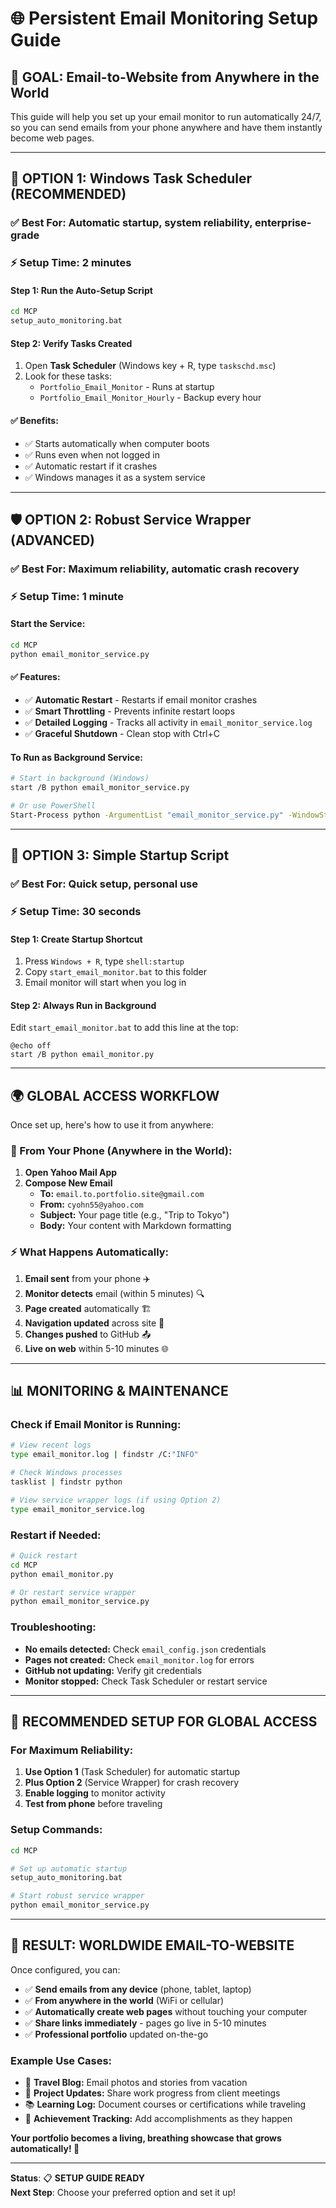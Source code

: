 # 🌐 Persistent Email Monitoring Setup Guide

## 🎯 **GOAL: Email-to-Website from Anywhere in the World**

This guide will help you set up your email monitor to run automatically 24/7, so you can send emails from your phone anywhere and have them instantly become web pages.

---

## 🔄 **OPTION 1: Windows Task Scheduler (RECOMMENDED)**

### **✅ Best For:** Automatic startup, system reliability, enterprise-grade
### **⚡ Setup Time:** 2 minutes

#### **Step 1: Run the Auto-Setup Script**
```bash
cd MCP
setup_auto_monitoring.bat
```

#### **Step 2: Verify Tasks Created**
1. Open **Task Scheduler** (Windows key + R, type `taskschd.msc`)
2. Look for these tasks:
   - `Portfolio_Email_Monitor` - Runs at startup
   - `Portfolio_Email_Monitor_Hourly` - Backup every hour

#### **✅ Benefits:**
- ✅ Starts automatically when computer boots
- ✅ Runs even when not logged in
- ✅ Automatic restart if it crashes
- ✅ Windows manages it as a system service

---

## 🛡️ **OPTION 2: Robust Service Wrapper (ADVANCED)**

### **✅ Best For:** Maximum reliability, automatic crash recovery
### **⚡ Setup Time:** 1 minute

#### **Start the Service:**
```bash
cd MCP
python email_monitor_service.py
```

#### **✅ Features:**
- ✅ **Automatic Restart** - Restarts if email monitor crashes
- ✅ **Smart Throttling** - Prevents infinite restart loops
- ✅ **Detailed Logging** - Tracks all activity in `email_monitor_service.log`
- ✅ **Graceful Shutdown** - Clean stop with Ctrl+C

#### **To Run as Background Service:**
```bash
# Start in background (Windows)
start /B python email_monitor_service.py

# Or use PowerShell
Start-Process python -ArgumentList "email_monitor_service.py" -WindowStyle Hidden
```

---

## 📱 **OPTION 3: Simple Startup Script**

### **✅ Best For:** Quick setup, personal use
### **⚡ Setup Time:** 30 seconds

#### **Step 1: Create Startup Shortcut**
1. Press `Windows + R`, type `shell:startup`
2. Copy `start_email_monitor.bat` to this folder
3. Email monitor will start when you log in

#### **Step 2: Always Run in Background**
Edit `start_email_monitor.bat` to add this line at the top:
```batch
@echo off
start /B python email_monitor.py
```

---

## 🌍 **GLOBAL ACCESS WORKFLOW**

Once set up, here's how to use it from anywhere:

### **📧 From Your Phone (Anywhere in the World):**
1. **Open Yahoo Mail App**
2. **Compose New Email**
   - **To:** `email.to.portfolio.site@gmail.com`
   - **From:** `cyohn55@yahoo.com`
   - **Subject:** Your page title (e.g., "Trip to Tokyo")
   - **Body:** Your content with Markdown formatting

### **⚡ What Happens Automatically:**
1. **Email sent** from your phone ✈️
2. **Monitor detects** email (within 5 minutes) 🔍
3. **Page created** automatically 🏗️
4. **Navigation updated** across site 🧭
5. **Changes pushed** to GitHub 📤
6. **Live on web** within 5-10 minutes 🌐

---

## 📊 **MONITORING & MAINTENANCE**

### **Check if Email Monitor is Running:**
```bash
# View recent logs
type email_monitor.log | findstr /C:"INFO"

# Check Windows processes
tasklist | findstr python

# View service wrapper logs (if using Option 2)
type email_monitor_service.log
```

### **Restart if Needed:**
```bash
# Quick restart
cd MCP
python email_monitor.py

# Or restart service wrapper
python email_monitor_service.py
```

### **Troubleshooting:**
- **No emails detected:** Check `email_config.json` credentials
- **Pages not created:** Check `email_monitor.log` for errors
- **GitHub not updating:** Verify git credentials
- **Monitor stopped:** Check Task Scheduler or restart service

---

## 🔧 **RECOMMENDED SETUP FOR GLOBAL ACCESS**

### **For Maximum Reliability:**
1. **Use Option 1** (Task Scheduler) for automatic startup
2. **Plus Option 2** (Service Wrapper) for crash recovery
3. **Enable logging** to monitor activity
4. **Test from phone** before traveling

### **Setup Commands:**
```bash
cd MCP

# Set up automatic startup
setup_auto_monitoring.bat

# Start robust service wrapper
python email_monitor_service.py
```

---

## 🎉 **RESULT: WORLDWIDE EMAIL-TO-WEBSITE**

Once configured, you can:
- ✅ **Send emails from any device** (phone, tablet, laptop)
- ✅ **From anywhere in the world** (WiFi or cellular)
- ✅ **Automatically create web pages** without touching your computer
- ✅ **Share links immediately** - pages go live in 5-10 minutes
- ✅ **Professional portfolio** updated on-the-go

### **Example Use Cases:**
- 📸 **Travel Blog:** Email photos and stories from vacation
- 💼 **Project Updates:** Share work progress from client meetings
- 📚 **Learning Log:** Document courses or certifications while traveling
- 🎯 **Achievement Tracking:** Add accomplishments as they happen

**Your portfolio becomes a living, breathing showcase that grows automatically! 🚀**

---

**Status**: 📋 **SETUP GUIDE READY**  
**Next Step**: Choose your preferred option and set it up! 